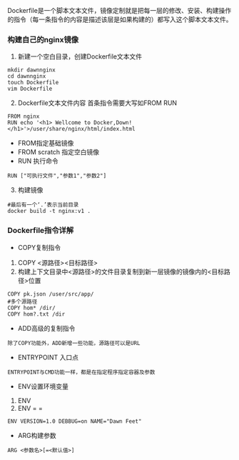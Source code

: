 Dockerfile是一个脚本文本文件，镜像定制就是把每一层的修改、安装、构建操作的指令（每一条指令的内容是描述该层是如果构建的）都写入这个脚本文本文件。
### 构建自己的nginx镜像
1. 新建一个空白目录，创建Dockerfile文本文件
~~~
mkdir dawnnginx
cd dawnnginx
touch Dockerfile
vim Dockerfile
~~~
2. Dockerfile文本文件内容
首条指令需要大写如FROM RUN
~~~
FROM nginx
RUN echo '<h1> Wellcome to Docker,Down!</h1>'>/user/share/nginx/html/index.html
~~~
- FROM指定基础镜像
- FROM scratch 指定空白镜像
- RUN 执行命令
~~~
RUN ["可执行文件","参数1","参数2"]
~~~
3. 构建镜像
~~~
#最后有一个‘.’表示当前目录
docker build -t nginx:v1 .
~~~
### Dockerfile指令详解
- COPY复制指令
1. COPY <源路径><目标路径>
2. 构建上下文目录中<源路径>的文件目录复制到新一层镜像的镜像内的<目标路径>位置
~~~
COPY pk.json /user/src/app/
#多个源路径
COPY hom* /dir/
COPY hom?.txt /dir
~~~
- ADD高级的复制指令
~~~
除了COPY功能外，ADD新增一些功能，源路径可以是URL
~~~
- ENTRYPOINT 入口点
~~~
ENTRYPOINT与CMD功能一样，都是在指定程序指定容器及参数
~~~
- ENV设置环境变量
1. ENV <key><value>
2. ENV <key1>=<value1> <key2>=<value2>
~~~
ENV VERSION=1.0 DEBBUG=on NAME="Dawn Feet"
~~~  
- ARG构建参数
~~~
ARG <参数名>[=<默认值>]
~~~
  
